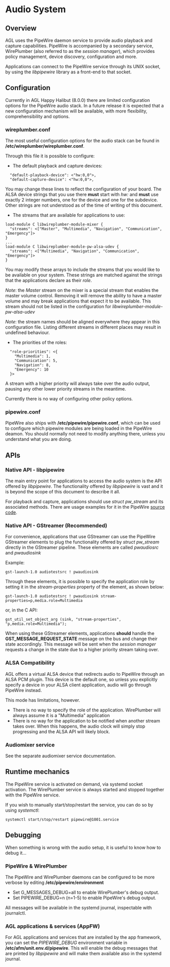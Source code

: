 # Audio System

## Overview

AGL uses the PipeWire daemon service to provide audio playback and capture
capabilities. PipeWire is accompanied by a secondary service, WirePlumber
(also referred to as the *session manager*), which provides policy management,
device discovery, configuration and more.

Applications can connect to the PipeWire service through its UNIX socket, by
using the *libpipewire* library as a front-end to that socket.

## Configuration

Currently in AGL Happy Halibut (8.0.0) there are limited configuration options
for the PipeWire audio stack. In a future release it is expected that a new
configuration mechanism will be available, with more flexibility,
comprehensibility and options.

### wireplumber.conf

The most useful configuration options for the audio stack can be found
in **/etc/wireplumber/wireplumber.conf**.

Through this file it is possible to configure:

* The default playback and capture devices:
```
  "default-playback-device": <"hw:0,0">,
  "default-capture-device": <"hw:0,0">,
```

You may change these lines to reflect the configuration of your board. The ALSA
device strings that you use there **must** start with *hw:* and **must** use
exactly 2 integer numbers, one for the device and one for the subdevice. Other
strings are not understood as of the time of writing of this document.

* The streams that are available for applications to use:
```
load-module C libwireplumber-module-mixer {
  "streams": <["Master", "Multimedia", "Navigation", "Communication", "Emergency"]>
}
...
load-module C libwireplumber-module-pw-alsa-udev {
  "streams": <["Multimedia", "Navigation", "Communication", "Emergency"]>
}
```

You may modify these arrays to include the streams that you would like to be
available on your system. These strings are matched against the strings that
the applications declare as their *role*.

*Note*: the *Master* stream on the mixer is a special stream that enables the
master volume control. Removing it will remove the ability to have a master
volume and may break applications that expect it to be available. This stream
should not be listed in the configuration for *libwireplumber-module-pw-alsa-udev*

*Note*: the stream names should be aligned everywhere they appear in this
configuration file. Listing different streams in different places may result in
undefined behaviour.

* The priorities of the roles:
```
  "role-priorities": <{
    "Multimedia": 1,
    "Communication": 5,
    "Navigation": 8,
    "Emergency": 10
  }>
```

A stream with a higher priority will always take over the audio output, pausing
any other lower priority streams in the meantime.

Currently there is no way of configuring other policy options.

### pipewire.conf

PipeWire also ships with **/etc/pipewire/pipewire.conf**, which can be used to
configure which pipewire modules are being loaded in the PipeWire deamon. You
should normally not need to modify anything there, unless you understand what
you are doing.

## APIs

### Native API - libpipewire

The main entry point for applications to access the audio system is the API
offered by *libpipewire*. The functionality offered by *libpipewire* is vast
and it is beyond the scope of this document to describe it all.

For playback and capture, applications should use *struct pw_stream* and its
associated methods. There are usage examples for it in the PipeWire
[source code](https://github.com/PipeWire/pipewire).

### Native API - GStreamer (Recommended)

For convenience, applications that use GStreamer can use the PipeWire GStreamer
elements to plug the functionality offered by *struct pw_stream* directly in
the GStreamer pipeline. These elements are called *pwaudiosrc* and *pwaudiosink*

Example:
```
gst-launch-1.0 audiotestsrc ! pwaudiosink
```

Through these elements, it is possible to specify the application role by setting
it in the *stream-properties* property of the element, as shown below:

```
gst-launch-1.0 audiotestsrc ! pwaudiosink stream-properties=p,media.role=Multimedia
```

or, in the C API:

```
gst_util_set_object_arg (sink, "stream-properties", "p,media.role=Multimedia");
```

When using these GStreamer elements, applications **should** handle the
**GST_MESSAGE_REQUEST_STATE** message on the bus and change their state accordingly.
This message will be sent when the *session manager* requests a change in the state
due to a higher priority stream taking over.

### ALSA Compatibility

AGL offers a virtual ALSA device that redirects audio to PipeWire
through an ALSA PCM plugin. This device is the default one, so unless you
explicitly specify a device in your ALSA client application, audio will go
through PipeWire instead.

This mode has limitations, however.
* There is no way to specify the role of the application. WirePlumber will
always assume it is a "Multimedia" application
* There is no way for the application to be notified when another stream
takes over. When this happens, the audio clock will simply stop progressing and
the ALSA API will likely block.

### Audiomixer service

See the separate audiomixer service documentation.

## Runtime mechanics

The PipeWire service is activated on demand, via systemd socket activation.
The WirePlumber service is always started and stopped together with the PipeWire
service.

If you wish to manually start/stop/restart the service, you can do so by using
*systemctl*:
```
systemctl start/stop/restart pipewire@1001.service
```

## Debugging

When something is wrong with the audio setup, it is useful to know how to debug
it...

### PipeWire & WirePlumber

The PipeWire and WirePlumber daemons can be configured to be more verbose
by editing **/etc/pipewire/environment**

* Set G_MESSAGES_DEBUG=all to enable WirePlumber's debug output.
* Set PIPEWIRE_DEBUG=n (n=1-5) to enable PipeWire's debug output.

All messages will be available in the systemd journal, inspectable with
journalctl.

### AGL applications & services (AppFW)

For AGL applications and services that are installed by the app framework,
you can set the *PIPEWIRE_DEBUG* environment variable in **/etc/afm/unit.env.d/pipewire**.
This will enable the debug messages that are printed by *libpipewire* and will
make them available also in the systemd journal.
